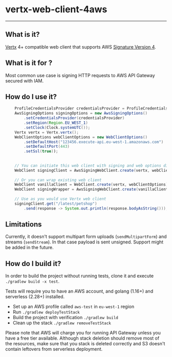# vertx-web-client-4aws

---

## What is it?
[Vertx][vertx] 4+ compatible web client that supports AWS [Signature Version 4][sigv4]. 

## What is it for ?
Most common use case is signing HTTP requests to AWS API Gateway secured with IAM. 

## How do I use it?
```java
    ProfileCredentialsProvider credentialsProvider = ProfileCredentialsProvider.create("aws-profile");
    AwsSigningOptions signingOptions = new AwsSigningOptions()
        .setCredentialsProvider(credentialsProvider)
        .setRegion(Region.EU_WEST_1)
        .setClock(Clock.systemUTC());
    Vertx vertx = Vertx.vertx();
    WebClientOptions webClientOptions = new WebClientOptions()
        .setDefaultHost("123456.execute-api.eu-west-1.amazonaws.com")
        .setDefaultPort(443)
        .setSsl(true));
        
    
    // You can initiate this web client with signing and web options directly 
    WebClient signingClient = AwsSigningWebClient.create(vertx, webClientOptions, signingOptions);
    
    // Or you can wrap existing web client 
    WebClient vanillaClient = WebClient.create(vertx, webClientOptions);
    WebClient signingWrapper = AwsSigningWebClient.create(vanillaClient, signingOptions);
    
    // Use as you would use Vertx web client 
    signingClient.get("/latest/petshop")
        .send(response -> System.out.println(response.bodyAsString()));
```

## Limitations
Currently, it doesn't support multipart form uploads (`sendMultipartForm`) and streams (`sendStream`). 
In that case payload is sent unsigned. Support might be added in the future. 

## How do I build it? 
In order to build the project without running tests, clone it and execute `./gradlew build -x test`. 

Tests will require you to have an AWS account, and golang (1.16+) and serverless (2.28+) installed. 
* Set up an AWS profile called `aws-test` in `eu-west-1` region
* Run `./gradlew deployTestStack`
* Build the project with verification `./gradlew build`
* Clean up the stack `./gradlew removeTestStack`

Please note that AWS will charge you for running API Gateway unless you have a free tier available. 
Although stack deletion should remove most of the resources, make sure that you stack is deleted correctly 
and S3 doesn't contain leftovers from serverless deployment.   

[vertx]: https://vertx.io/
[sigv4]: https://docs.aws.amazon.com/general/latest/gr/signature-version-4.html
